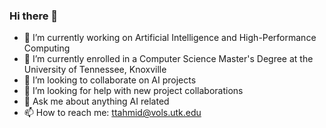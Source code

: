 ### Hi there 👋

- 🔭 I’m currently working on Artificial Intelligence and High-Performance Computing
- 🌱 I’m currently enrolled in a Computer Science Master's Degree at the University of Tennessee, Knoxville
- 👯 I’m looking to collaborate on AI projects
- 🤔 I’m looking for help with new project collaborations
- 💬 Ask me about anything AI related
- 📫 How to reach me: ttahmid@vols.utk.edu
